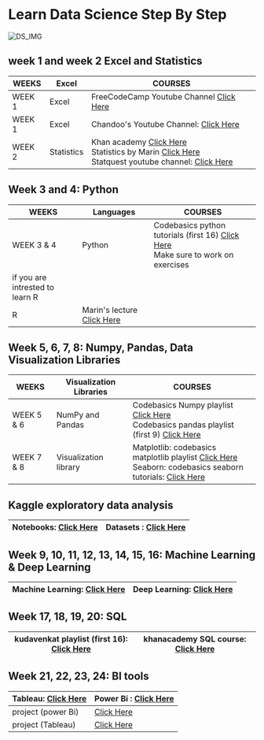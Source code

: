 # Learn Data Science Step By Step 
![DS_IMG](https://cdn.dribbble.com/users/257123/screenshots/6840549/big_data_4x.png?compress=1&resize=1600x1200)

## week 1 and week 2 Excel and Statistics

WEEKS | Excel | COURSES  
------------ | -------------  | -------------
WEEK 1 | Excel | FreeCodeCamp Youtube Channel  [Click Here](https://www.youtube.com/watch?v=Vl0H-qTclOg&t)
WEEK 1 | Excel | Chandoo's Youtube Channel:    [Click Here](https://www.youtube.com/channel/UC8uU_wruBMHeeRma49dtZKA)
WEEK 2 | Statistics | Khan academy             [Click Here](https://www.khanacademy.org/math/statistics-probability) <br/> Statistics by Marin      [Click Here](https://www.youtube.com/playlist?list=PLqzoL9-eJTNBZDG8jaNuhap1C9q6VHyVa) <br/> Statquest youtube channel: [Click Here](https://www.youtube.com/user/joshstarmer)

## Week 3 and 4: Python

WEEKS | Languages | COURSES  
------------ | -------------  | -------------
WEEK 3 & 4 | Python | Codebasics python tutorials (first 16)  [Click Here](https://www.youtube.com/playlist?list=PLeo1K3hjS3uv5U-Lmlnucd7gqF-3ehIh0) <br/> Make sure to work on exercises
if you are intrested to learn R|
  | R  | Marin's lecture            [Click Here](https://www.youtube.com/playlist?list=PLqzoL9-eJTNBlVXxWvJkq0dtVut2sICUW)

## Week 5, 6, 7, 8: Numpy, Pandas, Data Visualization Libraries

WEEKS | Visualization Libraries | COURSES  
------------ | -------------  | -------------
WEEK 5 & 6 | NumPy and Pandas | Codebasics Numpy playlist  [Click Here](https://www.youtube.com/playlist?list=PLeo1K3hjS3uset9zIVzJWqplaWBiacTEU) <br/> Codebasics pandas playlist (first 9) [Click Here](https://www.youtube.com/playlist?list=PLeo1K3hjS3uuASpe-1LjfG5f14Bnozjwy)
WEEK 7 & 8 | Visualization library  | Matplotlib: codebasics matplotlib playlist     [Click Here](https://www.youtube.com/playlist?list=PLeo1K3hjS3uu4Lr8_kro2AqaO6CFYgKOl ) <br/> Seaborn: codebasics seaborn tutorials:         [Click Here](https://www.youtube.com/playlist?list=PLJIOr9Je9wzHT-ptgfelpt2Nyx4VGX_j9)

## Kaggle exploratory data analysis
Notebooks: [Click Here](https://www.kaggle.com/notebooks) | Datasets : [Click Here](https://www.kaggle.com/datasets) 
------------ | -------------  

## Week 9, 10, 11, 12, 13, 14, 15, 16: Machine Learning & Deep Learning

Machine Learning: [Click Here](https://www.skillbasics.com/courses/machine-learning-for-beginners) | Deep Learning: [Click Here](https://www.skillbasics.com/courses/deep-learning-with-tensorflow-keras-and-python) 
------------ | -------------  

## Week 17, 18, 19, 20: SQL

kudavenkat playlist (first 16): [Click Here](https://www.youtube.com/playlist?list=PL08903FB7ACA1C2FB)|khanacademy SQL course: [Click Here](https://www.khanacademy.org/computing/computer-programming/sql) 
------------ | -------------  

## Week 21, 22, 23, 24: BI tools

Tableau: [Click Here](https://www.youtube.com/playlist?list=PL6_D9USWkG1C4raCOTlTf_oq4XnNNNtm9) | Power Bi : [Click Here](https://www.youtube.com/playlist?list=PL6Omre3duO-OGTAMuFuDOS8wMuuxmyaiX) 
------------ | -------------
project (power Bi) | [Click Here](https://www.youtube.com/playlist?list=PLeo1K3hjS3uva8pk1FI3iK9kCOKQdz1I9)
project (Tableau)  | [Click Here](https://www.youtube.com/playlist?list=PLeo1K3hjS3usDI9XeUgjNZs6VnE0meBrL)


